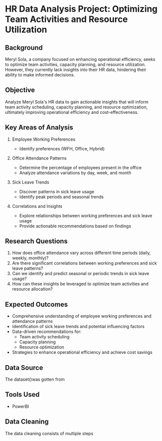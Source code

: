 # HR Data Analysis Project: Optimizing Team Activities and Resource Utilization

## Background
Meryl Sola, a company focused on enhancing operational efficiency, seeks to optimize team activities, capacity planning, and resource utilization. However, they currently lack insights into their HR data, hindering their ability to make informed decisions.

## Objective
Analyze Meryl Sola's HR data to gain actionable insights that will inform team activity scheduling, capacity planning, and resource optimization, ultimately improving operational efficiency and cost-effectiveness.

## Key Areas of Analysis
1. Employee Working Preferences
   - Identify preferences (WFH, Office, Hybrid)

2. Office Attendance Patterns
   - Determine the percentage of employees present in the office
   - Analyze attendance variations by day, week, and month

3. Sick Leave Trends
   - Discover patterns in sick leave usage
   - Identify peak periods and seasonal trends

4. Correlations and Insights
   - Explore relationships between working preferences and sick leave usage
   - Provide actionable recommendations based on findings

## Research Questions
1. How does office attendance vary across different time periods (daily, weekly, monthly)?
2. Are there significant correlations between working preferences and sick leave patterns?
3. Can we identify and predict seasonal or periodic trends in sick leave usage?
4. How can these insights be leveraged to optimize team activities and resource allocation?

## Expected Outcomes
- Comprehensive understanding of employee working preferences and attendance patterns
- Identification of sick leave trends and potential influencing factors
- Data-driven recommendations for:
  - Team activity scheduling
  - Capacity planning
  - Resource optimization
- Strategies to enhance operational efficiency and achieve cost savings

## Data Source

The dataset()was gotten from 

## Tools Used
 - PowerBI

## Data Cleaning

The data cleaning consists of multiple steps 